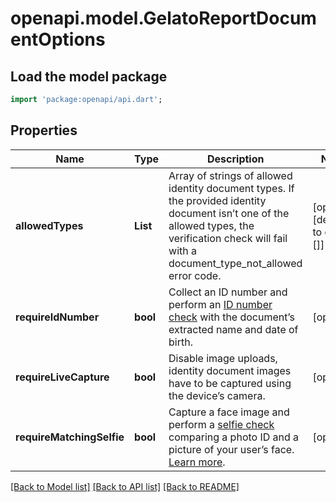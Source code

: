 # openapi.model.GelatoReportDocumentOptions

## Load the model package
```dart
import 'package:openapi/api.dart';
```

## Properties
Name | Type | Description | Notes
------------ | ------------- | ------------- | -------------
**allowedTypes** | **List<String>** | Array of strings of allowed identity document types. If the provided identity document isn’t one of the allowed types, the verification check will fail with a document_type_not_allowed error code. | [optional] [default to const []]
**requireIdNumber** | **bool** | Collect an ID number and perform an [ID number check](https://stripe.com/docs/identity/verification-checks?type=id-number) with the document’s extracted name and date of birth. | [optional] 
**requireLiveCapture** | **bool** | Disable image uploads, identity document images have to be captured using the device’s camera. | [optional] 
**requireMatchingSelfie** | **bool** | Capture a face image and perform a [selfie check](https://stripe.com/docs/identity/verification-checks?type=selfie) comparing a photo ID and a picture of your user’s face. [Learn more](https://stripe.com/docs/identity/selfie). | [optional] 

[[Back to Model list]](../README.md#documentation-for-models) [[Back to API list]](../README.md#documentation-for-api-endpoints) [[Back to README]](../README.md)


